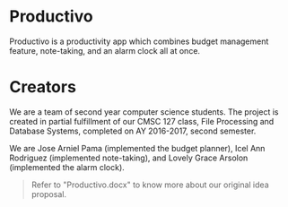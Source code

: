 # Productivo
Productivo is a productivity app which combines budget management feature, note-taking, and an alarm clock all at once.

# Creators
We are a team of second year computer science students. The project is created in partial fulfillment of our CMSC 127 class, File Processing and Database Systems, completed on AY 2016-2017, second semester.

We are Jose Arniel Pama (implemented the budget planner), Icel Ann Rodriguez (implemented note-taking), and Lovely Grace Arsolon (implemented the alarm clock).

> Refer to "Productivo.docx" to know more about our original idea proposal.

